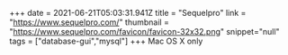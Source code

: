 +++
date = 2021-06-21T05:03:31.941Z
title = "Sequelpro"
link = "https://www.sequelpro.com/"
thumbnail = "https://www.sequelpro.com/favicon/favicon-32x32.png"
snippet="null"
tags = ["database-gui","mysql"]
+++
Mac OS X only
